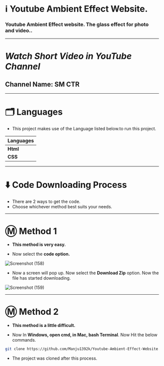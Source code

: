 
# ℹ️ Youtube Ambient Effect Website.

### Youtube Ambient Effect website. The glass effect for photo and video..

---

# _Watch Short Video in YouTube Channel_

## Channel Name: SM CTR

---

# 🗂️ Languages

* This project makes use of the Language listed below.to run this project.
  
| Languages  | 
| ------------- |
| **Html**  | 
| **CSS**  | 

---

# ⬇️ Code Downloading Process

* There are 2 ways to get the code.
* Choose whichever method best suits your needs. 

---

# Ⓜ️ Method 1

* **This method is very easy.**

* Now select the **code option.** 

![Screenshot (158)](https://user-images.githubusercontent.com/66934377/164152919-f2854829-535d-4227-9c2f-031f8051f6ac.png)

* Now a screen will pop up. Now select the **Download Zip** option. Now the file has started downloading.

![Screenshot (159)](https://user-images.githubusercontent.com/66934377/164153128-b64e85a2-e40c-4457-9835-a749ac79acd6.png)

---

# Ⓜ️ Method 2

* **This method is a little difficult.**

* Now In **Windows, open cmd, in Mac, bash Terminal**. Now Hit the below commands.

```bash
git clone https://github.com/Manju1392k/Youtube-Ambient-Effect-Website.git
```

* The project was cloned after this process.
